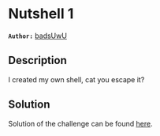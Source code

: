 # Nutshell 1

**`Author:`** [badsUwU](https://github.com/abdelmaoo)

## Description

I created my own shell, cat you escape it?

## Solution

Solution of the challenge can be found [here](solution/).
